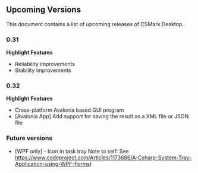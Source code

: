 ## Upcoming Versions
This document contains a list of upcoming releases of CSMark Desktop.

### 0.31
 **Highlight Features**
 * Reliability improvements
 * Stability improvements

### 0.32
 **Highlight Features**
 * Cross-platform Avalonia based GUI program
 * [Avalonia App] Add support for saving the result as a XML file or JSON file


### Future versions
* [WPF only] - Icon in task tray
Note to self: See https://www.codeproject.com/Articles/1173686/A-Csharp-System-Tray-Application-using-WPF-Forms)
